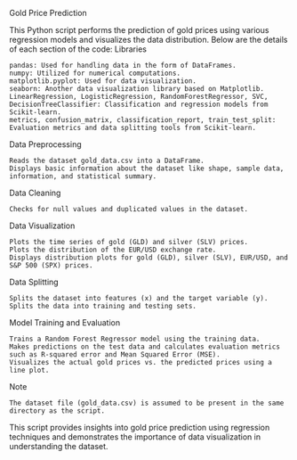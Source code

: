Gold Price Prediction

This Python script performs the prediction of gold prices using various regression models and visualizes the data distribution. Below are the details of each section of the code:
Libraries

    pandas: Used for handling data in the form of DataFrames.
    numpy: Utilized for numerical computations.
    matplotlib.pyplot: Used for data visualization.
    seaborn: Another data visualization library based on Matplotlib.
    LinearRegression, LogisticRegression, RandomForestRegressor, SVC, DecisionTreeClassifier: Classification and regression models from Scikit-learn.
    metrics, confusion_matrix, classification_report, train_test_split: Evaluation metrics and data splitting tools from Scikit-learn.

Data Preprocessing

    Reads the dataset gold_data.csv into a DataFrame.
    Displays basic information about the dataset like shape, sample data, information, and statistical summary.

Data Cleaning

    Checks for null values and duplicated values in the dataset.

Data Visualization

    Plots the time series of gold (GLD) and silver (SLV) prices.
    Plots the distribution of the EUR/USD exchange rate.
    Displays distribution plots for gold (GLD), silver (SLV), EUR/USD, and S&P 500 (SPX) prices.

Data Splitting

    Splits the dataset into features (x) and the target variable (y).
    Splits the data into training and testing sets.

Model Training and Evaluation

    Trains a Random Forest Regressor model using the training data.
    Makes predictions on the test data and calculates evaluation metrics such as R-squared error and Mean Squared Error (MSE).
    Visualizes the actual gold prices vs. the predicted prices using a line plot.

Note

    The dataset file (gold_data.csv) is assumed to be present in the same directory as the script.

This script provides insights into gold price prediction using regression techniques and demonstrates the importance of data visualization in understanding the dataset.
